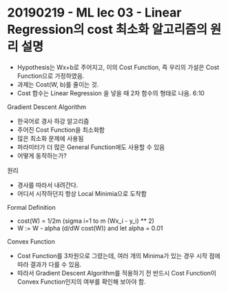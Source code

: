 # 20190219 - ML lec 03 - Linear Regression의 cost 최소화 알고리즘의 원리 설명

- Hypothesis는 Wx+b로 주어지고, 이의 Cost Function, 즉 우리의 가설은 Cost Function으로 가정하였음.
- 과제는 Cost(W, b)를 줄이는 것.
- Cost 함수는 Linear Regression 을 넣을 때 2차 함수의 형태로 나옴. 6:10

Gradient Descent Algorithm
- 한국어로 경사 하강 알고리즘
- 주어진 Cost Function을 최소화함
- 많은 최소화 문제에 사용됨
- 파라미터가 더 많은 General Function에도 사용할 수 있음
- 어떻게 동작하는가?

원리
- 경사를 따라서 내려간다.
- 어디서 시작하던지 항상 Local Minimia으로 도착함

Formal Definition
- cost(W) = 1/2m (sigma i=1 to m (Wx_i - y_i) ** 2)
- W := W - alpha (d/dW cost(W)) and let alpha = 0.01

Convex Function
- Cost Function를 3차원으로 그렸는데, 여러 개의 Minima가 있는 경우 시작 점에 따라 결과가 다를 수 있음.
- 따라서 Gradient Descent Algorithm를 적용하기 전 반드시 Cost Function이 Convex Function인지의 여부를 확인해 보아야 함.